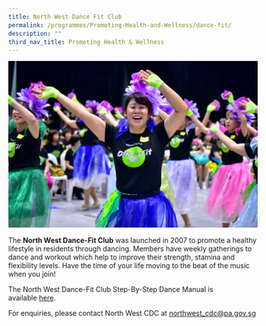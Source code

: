 ```yaml
---
title: North West Dance Fit Club
permalink: /programmes/Promoting-Health-and-Wellness/dance-fit/
description: ""
third_nav_title: Promoting Health & Wellness
---
```

<meta name="description" content="North West Dance Fit Club">

![](/images/Programmes/Promoting%20Health%20and%20Wellness/IMG273%20-%202018%20DFC%20challenge%20Big%20Box.jpg)

The **North West Dance-Fit Club** was launched in 2007 to promote a healthy lifestyle in residents through dancing. Members have weekly gatherings to dance and workout which help to improve their strength, stamina and flexibility levels. Have the time of your life moving to the beat of the music when you join!
  
The North West Dance-Fit Club Step-By-Step Dance Manual is available [here](/files/North%20West%20Dance%20Fit%20Manual.pdf).

 For enquiries, please contact North West CDC at [northwest\_cdc@pa.gov.sg](mailto:northwest_cdc@pa.gov.sg)